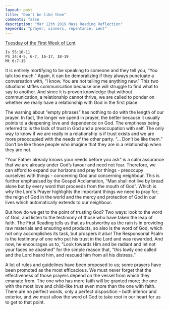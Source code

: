 ```yaml
---
layout: post
title: "Don't be like them"
comments: false
description: "Mar 12th 2019 Mass Reading Reflection"
keywords: "prayer, sinners, repentance, Lent"
---
```


[Tuesday of the First Week of Lent](https://www.ewtn.com/daily-readings/?date=2019-03-12)

```
Is 55:10-11
PS 34:4-5, 6-7, 16-17, 18-19
Mt 6:7-15
```
It is entirely mortifying to be speaking to someone and they tell you, “You talk too much.” Again, it can be demoralizing if they always punctuate a conversation with, “I know. You are not telling me anything new.” This two situations stifles communication because one will struggle to find what to say to another. And since it is proven knowledge that without communication, a relationship cannot thrive, we are called to ponder on whether we really have a relationship with God in the first place.  

The warning about “empty phrases” has nothing to do with the length of our prayer. In fact, the longer we spend in prayer, the better because it usually points to a deepening love and dependence on God. The emptiness being referred to is the lack of trust in God and a preoccupation with self. The only way to know if we are really in a relationship is if trust exists and we are more preoccupied with the needs of the other party. “… Don’t be like them.” Don’t be like those people who imagine that they are in a relationship when they are not. 

“Your Father already knows your needs before you ask” is a calm assurance that we are already under God’s favour and need not fear.  Therefore, we can afford to expand our horizons and pray for things - preoccupy ourselves with things - concerning God and concerning neighbour. This is further emphasised by the Gospel Acclamation, “Man shall not live by bread alone but by every word that proceeds from the mouth of God”. Which is why the Lord's Prayer highlights the important things we need to pray for; the reign of God in the world and the mercy and protection of God in our lives which automatically extends to our neighbour. 

But how do we get to the point of trusting God? Two ways: look to the word of God, and listen to the testimony of those who have taken the leap of faith. The First Reading tells us that as trustworthy as the rain is in providing raw materials and ensuring end products, so also is the word of God, which not only accomplishes its task, but prospers it also! The Responsorial Psalm is the testimony of one who put his trust in the Lord and was rewarded. And now, he encourages us to, "Look towards Him and be radiant and let not your faces be abashed" for the simple reason that, "this lowly one called and the Lord heard him, and rescued him from all his distress.” 

A lot of rules and guidelines have been proposed to us; some prayers have been promoted as the most efficacious. We must never forget that the effectiveness of those prayers depend on the vessel from which they emanate from. The one who has more faith will be granted more; the one with the most love and child-like trust even more than the one with faith. There are no perfect words, only a perfect disposition – both interior and exterior, and we must allow the word of God to take root in our heart for us to get to that point. 
